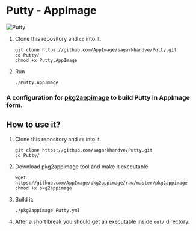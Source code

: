 # Putty - AppImage

![Putty](https://user-images.githubusercontent.com/90393971/133888362-15057575-ddab-437b-9df1-5e554e0adf69.png)

1. Clone this repository and `cd` into it.
   ```shell
   git clone https://github.com/AppImage/sagarkhandve/Putty.git
   cd Putty/
   chmod +x Putty.AppImage
   ```
2. Run

   ```shell
   ./Putty.AppImage
   ```

### A configuration for [pkg2appimage](https://github.com/AppImage/pkg2appimage) to build Putty in AppImage form.

## How to use it?

1. Clone this repository and `cd` into it.
    ```shell
    git clone https://github.com/sagarkhandve/Putty.git
    cd Putty/
    ```
2. Download pkg2appimage tool and make it executable.
   ```shell
   wget https://github.com/AppImage/pkg2appimage/raw/master/pkg2appimage
   chmod +x pkg2appimage
   ```
3. Build it:

   ```shell
   ./pkg2appimage Putty.yml
   ```

4. After a short break you should get an executable inside `out/` directory.

